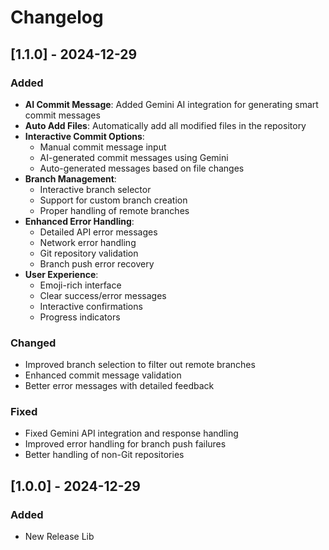 # Changelog

## [1.1.0] - 2024-12-29
### Added
- **AI Commit Message**: Added Gemini AI integration for generating smart commit messages
- **Auto Add Files**: Automatically add all modified files in the repository
- **Interactive Commit Options**: 
  - Manual commit message input
  - AI-generated commit messages using Gemini
  - Auto-generated messages based on file changes
- **Branch Management**: 
  - Interactive branch selector
  - Support for custom branch creation
  - Proper handling of remote branches
- **Enhanced Error Handling**:
  - Detailed API error messages
  - Network error handling
  - Git repository validation
  - Branch push error recovery
- **User Experience**:
  - Emoji-rich interface
  - Clear success/error messages
  - Interactive confirmations
  - Progress indicators

### Changed
- Improved branch selection to filter out remote branches
- Enhanced commit message validation
- Better error messages with detailed feedback

### Fixed
- Fixed Gemini API integration and response handling
- Improved error handling for branch push failures
- Better handling of non-Git repositories

## [1.0.0] - 2024-12-29
### Added
- New Release Lib